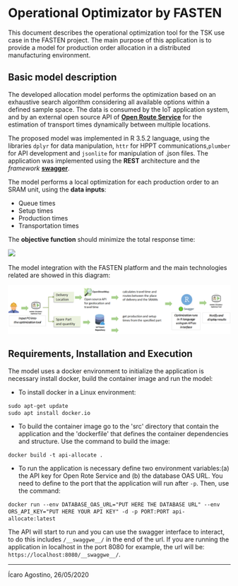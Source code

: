 # Operational Optimizator by FASTEN

This document describes the operational optimization tool for the TSK use case in the FASTEN project. The main purpose of this application is to provide a model for production order allocation in a distributed manufacturing environment.

## Basic model description

The developed allocation model performs the optimization based on an exhaustive search algorithm considering all available options within a defined sample space. The data is consumed by the IoT application system, and by an external open source API of [**Open Route Service**](https://openrouteservice.org/) for the estimation of transport times dynamically between multiple locations.

The proposed model was implemented in R 3.5.2 language, using the libraries `dplyr` for data manipulation, `httr` for HPPT communications,`plumber` for API development and `jsonlite` for manipulation of .json files. The application was implemented using the **REST** architecture and the *framework* [**swagger**](https://swagger.io/).

The model performs a local optimization for each production order to an SRAM unit, using the __data inputs__:

  - Queue times
  - Setup times
  - Production times
  - Transportation times

The __objective function__ should minimize the total response time:

![](https://latex.codecogs.com/png.download?rt%20%3D%20min%20%5Csum%20queue%20+%20setup%20+%20production%20+%20transportation)

The model integration with the FASTEN platform and the main technologies related are showed in this diagram:

![](model.png)

## Requirements, Installation and Execution

The model uses a docker environment to initialize the application is necessary install docker, build the container image and run the model:

- To install docker in a Linux environment:
```
sudo apt-get update
sudo apt install docker.io
```

- To build the container image go to the 'src' directory that contain the application and the 'dockerfile' that defines the container dependencies and structure. Use the command to build the image:
```
docker build -t api-allocate .
```

- To run the application is necessary define two environment variables:(a) the API key for Open Rote Service and (b) the database OAS URL. You need to define to the port that the application will run after `-p`. Then, use the command:
```
docker run --env DATABASE_OAS_URL="PUT HERE THE DATABASE URL" --env ORS_API_KEY="PUT HERE YOUR API KEY" -d -p PORT:PORT api-allocate:latest
```

The API will start to run and you can use the swagger interface to interact, to do this includes `/__swaggwe__/` in the end of the url. If you are running the application in localhost in the port 8080 for example, the url will be: `https://localhost:8080/__swaggwe__/`.

---

Ícaro Agostino, 26/05/2020
